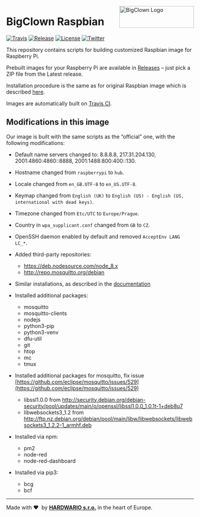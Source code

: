 <a href="https://www.bigclown.com/"><img src="https://bigclown.sirv.com/logo.png" width="200" height="59" alt="BigClown Logo" align="right"></a>

# BigClown Raspbian

[![Travis](https://img.shields.io/travis/bigclownlabs/bc-raspbian/master.svg)](https://travis-ci.org/bigclownlabs/bc-raspbian)
[![Release](https://img.shields.io/github/release/bigclownlabs/bc-raspbian.svg)](https://github.com/bigclownlabs/bc-raspbian/releases)
[![License](https://img.shields.io/github/license/bigclownlabs/bc-raspbian.svg)](https://github.com/bigclownlabs/bc-raspbian/blob/master/LICENSE)
[![Twitter](https://img.shields.io/twitter/follow/BigClownLabs.svg?style=social&label=Follow)](https://twitter.com/BigClownLabs)

This repository contains scripts for building customized Raspbian image for Raspberry Pi.

Prebuilt images for your Raspberry Pi are available in [Releases](https://github.com/bigclownlabs/bc-raspbian/releases) – just pick a ZIP file from the Latest release.

Installation procedure is the same as for original Raspbian image which is described [here](https://www.raspberrypi.org/documentation/installation/installing-images/).

Images are automatically built on [Travis CI](https://travis-ci.org/bigclownlabs/bc-raspbian).

## Modifications in this image

Our image is built with the same scripts as the “official” one, with the following modifications:

* Default name servers changed to: 8.8.8.8, 217.31.204.130, 2001:4860:4860::8888, 2001:1488:800:400::130.
* Hostname changed from `raspberrypi` to `hub`.
* Locale changed from `en_GB.UTF-8` to `en_US.UTF-8`.
* Keymap changed from `English (UK)` to `English (US) - English (US, international with dead keys)`.
* Timezone changed from `Etc/UTC` to `Europe/Prague`.
* Country in `wpa_supplicant.conf` changed from `GB` to `CZ`.
* OpenSSH daemon enabled by default and removed `AcceptEnv LANG LC_*`.
* Added third-party repositories:
    * https://deb.nodesource.com/node_8.x
    * http://repo.mosquitto.org/debian
* Similar installations, as described in the [documentation](https://doc.bigclown.com/tutorials/playground-setup/#playground-setup-on-ubuntu)

* Installed additional packages:
	* mosquitto
	* mosquitto-clients
	* nodejs
	* python3-pip
	* python3-venv
	* dfu-util
	* git
	* htop
	* mc
	* tmux

* Installed additional packages for mosquitto, fix issue [https://github.com/eclipse/mosquitto/issues/529](https://github.com/eclipse/mosquitto/issues/529)
	* libssl1.0.0 from http://security.debian.org/debian-security/pool/updates/main/o/openssl/libssl1.0.0_1.0.1t-1+deb8u7
	* libwebsockets3_1.2 from http://ftp.nz.debian.org/debian/pool/main/libw/libwebsockets/libwebsockets3_1.2.2-1_armhf.deb

* Installed via npm:
	* pm2
    * node-red
    * node-red-dashboard

* Installed via pip3:
	* bcg
	* bcf

---

Made with &#x2764;&nbsp; by [**HARDWARIO s.r.o.**](https://www.hardwario.com/) in the heart of Europe.
